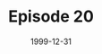 ---
layout: podcast
title: Episode 20 
number: 20
subtitle: 
summary: 
date: 1999-12-31
location: https://dl.dropboxusercontent.com/s/4g8c7zhgjb0s0t0/watir_podcast_20.mp3?dl=0
size: 12,841,295
duration: 26:44
---